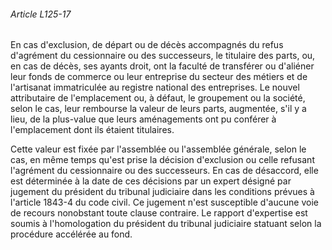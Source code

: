 ###### Article L125-17

En cas d'exclusion, de départ ou de décès accompagnés du refus d'agrément du cessionnaire ou des successeurs, le titulaire des parts, ou, en cas de décès, ses ayants droit, ont la faculté de transférer ou d'aliéner leur fonds de commerce ou leur entreprise du secteur des métiers et de l'artisanat immatriculée au registre national des entreprises. Le nouvel attributaire de l'emplacement ou, à défaut, le groupement ou la société, selon le cas, leur rembourse la valeur de leurs parts, augmentée, s'il y a lieu, de la plus-value que leurs aménagements ont pu conférer à l'emplacement dont ils étaient titulaires.

Cette valeur est fixée par l'assemblée ou l'assemblée générale, selon le cas, en même temps qu'est prise la décision d'exclusion ou celle refusant l'agrément du cessionnaire ou des successeurs. En cas de désaccord, elle est déterminée à la date de ces décisions par un expert désigné par jugement du président du tribunal judiciaire dans les conditions prévues à l'article 1843-4 du code civil. Ce jugement n'est susceptible d'aucune voie de recours nonobstant toute clause contraire. Le rapport d'expertise est soumis à l'homologation du président du tribunal judiciaire statuant selon la procédure accélérée au fond.

